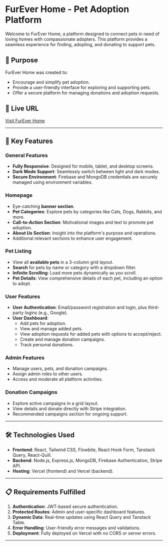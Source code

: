 # FurEver Home - Pet Adoption Platform

Welcome to FurEver Home, a platform designed to connect pets in need of loving homes with compassionate adopters. This platform provides a seamless experience for finding, adopting, and donating to support pets.

## 🌟 Purpose
FurEver Home was created to:
- Encourage and simplify pet adoption.
- Provide a user-friendly interface for exploring and supporting pets.
- Offer a secure platform for managing donations and adoption requests.

## 🚀 Live URL
[Visit FurEver Home](https://furever-home-fb49c.web.app)

---

## 🔑 Key Features

### General Features
- **Fully Responsive**: Designed for mobile, tablet, and desktop screens.
- **Dark Mode Support**: Seamlessly switch between light and dark modes.
- **Secure Environment**: Firebase and MongoDB credentials are securely managed using environment variables.

### Homepage
- Eye-catching **banner section**.
- **Pet Categories**: Explore pets by categories like Cats, Dogs, Rabbits, and more.
- **Call-to-Action Section**: Motivational images and text to promote pet adoption.
- **About Us Section**: Insight into the platform's purpose and operations.
- Additional relevant sections to enhance user engagement.

### Pet Listing
- View all **available pets** in a 3-column grid layout.
- **Search** for pets by name or category with a dropdown filter.
- **Infinite Scrolling**: Load more pets dynamically as you scroll.
- **Pet Details**: View comprehensive details of each pet, including an option to adopt.

### User Features
- **User Authentication**: Email/password registration and login, plus third-party logins (e.g., Google).
- **User Dashboard**:
  - Add pets for adoption.
  - View and manage added pets.
  - View adoption requests for added pets with options to accept/reject.
  - Create and manage donation campaigns.
  - Track personal donations.

### Admin Features
- Manage users, pets, and donation campaigns.
- Assign admin roles to other users.
- Access and moderate all platform activities.

### Donation Campaigns
- Explore active campaigns in a grid layout.
- View details and donate directly with Stripe integration.
- Recommended campaigns section for ongoing support.

---

## 🛠️ Technologies Used
- **Frontend**: React, Tailwind CSS, Flowbite, React Hook Form, Tanstack Query, React-Quill.
- **Backend**: Node.js, Express.js, MongoDB, Firebase Authentication, Stripe API.
- **Hosting**: Vercel (frontend) and Vercel (backend).

---

## 📋 Requirements Fulfilled
1. **Authentication**: JWT-based secure authentication.
2. **Protected Routes**: Admin and user-specific dashboard features.
3. **Dynamic Data**: Real-time updates using React Query and Tanstack Table.
4. **Error Handling**: User-friendly error messages and validations.
5. **Deployment**: Fully deployed on Vercel with no CORS or server errors.

---

<!-- ## 📘 Usage Instructions
1. Clone the repository:
   ```bash
   git clone <repository-url> -->
